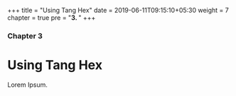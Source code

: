 +++
title = "Using Tang Hex"
date = 2019-06-11T09:15:10+05:30
weight = 7
chapter = true
pre = "<b>3. </b>"
+++

### Chapter 3

# Using Tang Hex

Lorem Ipsum.